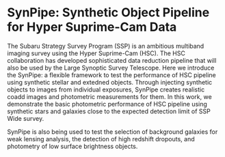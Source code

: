 # SynPipe: Synthetic Object Pipeline for Hyper Suprime-Cam Data

The Subaru Strategy Survey Program (SSP) is an ambitious multiband imaging 
survey using the Hyper Suprime-Cam (HSC).  The HSC collaboration has developed 
sophisticated data reduction pipeline that will also be used by the Large 
Synoptic Survey Telescope.  Here we introduce the SynPipe: a flexible framework 
to test the performance of HSC pipeline using synthetic stellar and extedned 
objects.  Through injecting synthetic objects to images from individual 
exposures, SynPipe creates realistic coadd images and photometric measurements 
for them. In this work, we demonstrate the basic photometric performance of HSC 
pipeline using synthetic stars and galaxies close to the expected detection 
limit of SSP Wide survey.

SynPipe is also being used to test the selection of background galaxies for weak 
lensing analysis, the detection of high redshift dropouts, and photometry of 
low surface brightness objects.